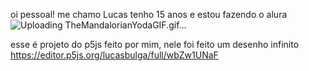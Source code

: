 oi pessoal!
me chamo Lucas
tenho 15 anos
e estou fazendo o alura
![Uploading TheMandalorianYodaGIF.gif…]()

esse é projeto do p5js feito por mim, nele foi feito um desenho infinito
https://editor.p5js.org/lucasbulga/full/wbZw1UNaF
